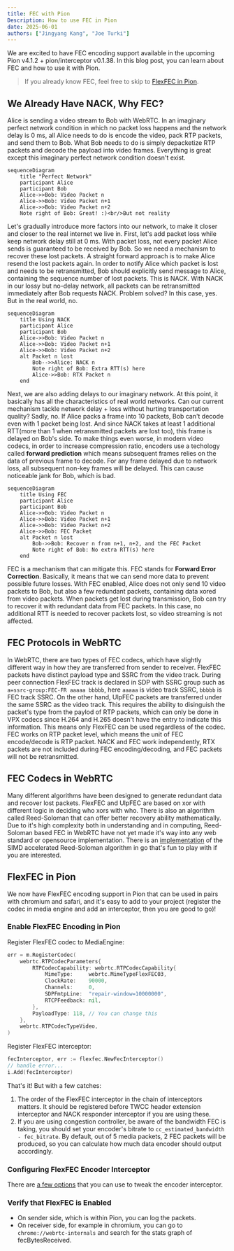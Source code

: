 ```yaml
---
title: FEC with Pion
Description: How to use FEC in Pion
date: 2025-06-01
authors: ["Jingyang Kang", "Joe Turki"]
---
```


We are excited to have FEC encoding support available in the upcoming Pion v4.1.2 + pion/interceptor v0.1.38. In this blog post, you can learn about FEC and how to use it with Pion.

> If you already know FEC, feel free to skip to [FlexFEC in Pion](#flexfec-in-pion).

## We Already Have NACK, Why FEC?

Alice is sending a video stream to Bob with WebRTC. In an imaginary perfect network condition in which no packet loss happens and the network delay is 0 ms, all Alice needs to do is encode the video, pack RTP packets, and send them to Bob. What Bob needs to do is simply depacketize RTP packets and decode the payload into video frames. Everything is great except this imaginary perfect network condition doesn't exist.

```mermaid
sequenceDiagram
    title "Perfect Network"
    participant Alice
    participant Bob
    Alice->>Bob: Video Packet n
    Alice->>Bob: Video Packet n+1
    Alice->>Bob: Video Packet n+2
    Note right of Bob: Great! :)<br/>But not reality
```

Let's gradually introduce more factors into our network, to make it closer and closer to the real internet we live in. First, let's add packet loss while keep network delay still at 0 ms. With packet loss, not every packet Alice sends is guaranteed to be received by Bob. So we need a mechanism to recover these lost packets. A straight forward approach is to make Alice resend the lost packets again. In order to notify Alice which packet is lost and needs to be retransmitted, Bob should explicitly send message to Alice, containing the sequence number of lost packets. This is NACK. With NACK in our lossy but no-delay network, all packets can be retransmitted immediately after Bob requests NACK. Problem solved? In this case, yes. But in the real world, no.

```mermaid
sequenceDiagram
    title Using NACK
    participant Alice
    participant Bob
    Alice->>Bob: Video Packet n
    Alice->>Bob: Video Packet n+1
    Alice->>Bob: Video Packet n+2
    alt Packet n lost
        Bob-->>Alice: NACK n
        Note right of Bob: Extra RTT(s) here
        Alice->>Bob: RTX Packet n
    end
```

Next, we are also adding delays to our imaginary network. At this point, it basically has all the characteristics of real world networks. Can our current mechanism tackle network delay + loss without hurting transportation quality? Sadly, no. If Alice packs a frame into 10 packets, Bob can't decode even with 1 packet being lost. And since NACK takes at least 1 additional RTT(more than 1 when retransmitted packets are lost too), this frame is delayed on Bob's side. To make things even worse, in modern video codecs, in order to increase compression ratio, encoders use a techology called **forward prediction** which means subsequent frames relies on the data of previous frame to decode. For any frame delayed due to network loss, all subsequent non-key frames will be delayed. This can cause noticeable jank for Bob, which is bad.

```mermaid
sequenceDiagram
    title Using FEC
    participant Alice
    participant Bob
    Alice->>Bob: Video Packet n
    Alice->>Bob: Video Packet n+1
    Alice->>Bob: Video Packet n+2
    Alice->>Bob: FEC Packet
    alt Packet n lost
        Bob->>Bob: Recover n from n+1, n+2, and the FEC Packet
        Note right of Bob: No extra RTT(s) here
    end
```

FEC is a mechanism that can mitigate this. FEC stands for **Forward Error Correction**. Basically, it means that we can send more data to prevent possible future losses. With FEC enabled, Alice does not only send 10 video packets to Bob, but also a few redundant packets, containing data xored from video packets. When packets get lost during transmission, Bob can try to recover it with redundant data from FEC packets. In this case, no additional RTT is needed to recover packets lost, so video streaming is not affected.

## FEC Protocols in WebRTC

In WebRTC, there are two types of FEC codecs, which have slightly different way in how they are transferred from sender to receiver. FlexFEC packets have distinct payload type and SSRC from the video track. During peer connection FlexFEC track is declared in SDP with SSRC group such as `a=ssrc-group:FEC-FR aaaaa bbbbb`, here `aaaaa` is video track SSRC, `bbbbb` is FEC track SSRC. On the other hand, UlpFEC packets are transferred under the same SSRC as the video track. This requires the ability to disinguish the packet's type from the paylod of RTP packets, which can only be done in VPX codecs since H.264 and H.265 doesn't have the entry to indicate this information. This means only FlexFEC can be used regardless of the codec. FEC works on RTP packet level, which means the unit of FEC encode/decode is RTP packet. NACK and FEC work independently, RTX packets are not included during FEC encoding/decoding, and FEC packets will not be retransmitted.

## FEC Codecs in WebRTC

Many different algorithms have been designed to generate redundant data and recover lost packets. FlexFEC and UlpFEC are based on xor with different logic in deciding who xors with who. There is also an algorithm called Reed-Soloman that can offer better recovery ability mathematically. Due to it's high complexity both in understanding and in computing, Reed-Soloman based FEC in WebRTC have not yet made it's way into any web standard or opensource implementation. There is an [implementation](https://github.com/klauspost/reedsolomon) of the SIMD accelerated Reed-Soloman algorithm in go that's fun to play with if you are interested.

## FlexFEC in Pion

We now have FlexFEC encoding support in Pion that can be used in pairs with chromium and safari, and it's easy to add to your project (register the codec in media engine and add an interceptor, then you are good to go)!

### Enable FlexFEC Encoding in Pion

Register FlexFEC codec to MediaEngine:

```go
err = m.RegisterCodec(
    webrtc.RTPCodecParameters{
        RTPCodecCapability: webrtc.RTPCodecCapability{
            MimeType:     webrtc.MimeTypeFlexFEC03,
            ClockRate:    90000,
            Channels:     0,
            SDPFmtpLine:  "repair-window=10000000",
            RTCPFeedback: nil,
        },
        PayloadType: 118, // You can change this
    },
    webrtc.RTPCodecTypeVideo,
)
```

Register FlexFEC interceptor:

```go
fecInterceptor, err := flexfec.NewFecInterceptor()
// handle error...
i.Add(fecInterceptor)
```

That's it! But with a few catches:
1. The order of the FlexFEC interceptor in the chain of interceptors matters. It should be registered before TWCC header extension interceptor and NACK responder interceptor if you are using these.
2. If you are using congestion controller, be aware of the bandwidth FEC is taking, you should set your encoder's bitrate to `cc_estimated_bandwidth - fec_bitrate`. By default, out of 5 media packets, 2 FEC packets will be produced, so you can calculate how much data encoder should output accordingly.

### Configuring FlexFEC Encoder Interceptor

There are [a few options](https://github.com/pion/interceptor/blob/master/pkg/flexfec/option.go) that you can use to tweak the encoder interceptor.

### Verify that FlexFEC is Enabled

- On sender side, which is within Pion, you can log the packets.
- On receiver side, for example in chromium, you can go to `chrome://webrtc-internals` and search for the stats graph of fecBytesReceived.

